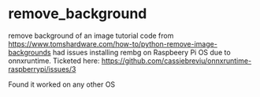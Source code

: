 # remove_background
remove background of an image
tutorial code from https://www.tomshardware.com/how-to/python-remove-image-backgrounds
had issues installing rembg on Raspbeery Pi OS due to onnxruntime. Ticketed here: https://github.com/cassiebreviu/onnxruntime-raspberrypi/issues/3

Found it worked on any other OS
